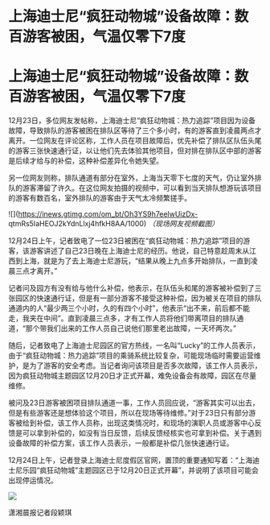 # 上海迪士尼“疯狂动物城”设备故障：数百游客被困，气温仅零下7度

# 上海迪士尼“疯狂动物城”设备故障：数百游客被困，气温仅零下7度

12月23日，多位网友发帖称，上海迪士尼“疯狂动物城：热力追踪”项目因为设备故障，导致排队的游客被困在排队区等待了三个多小时，有的游客直到凌晨两点才离开。一位网友在评论区称，工作人员在项目故障后，优先补偿了排队区队伍头尾的游客三张快速通行证，以让他们先去体验其他项目，但对排在排队区中部的游客是后续才给与的补偿，这种补偿差异化令她失望。

另一位网友则称，排队通道有部分在室外，上海当天零下七度的天气，仍让室外排队的游客滞留了许久。在这位网友拍摄的视频中，可以看到当天排队想游玩该项目的游客有数百名，室外排队的游客由于天气太冷频繁搓手。

![](https://inews.gtimg.com/om_bt/Oh3YS9h7eelwUizDx-
qtmRs5IaHEOJ2kYdnLlxj4hfkH8AA/1000) _（现场网友视频截图）_

12月24日上午，记者致电了一位23日被困在“疯狂动物城：热力追踪”项目的游客，该游客讲述了自己23日晚在上海迪士尼的经历。他说，自己特意趁周末从江西到上海，就是为了去上海迪士尼游玩，“结果从晚上九点多开始排队，一直到凌晨三点才离开。”

记者问及园方有没有给与他什么补偿，他表示，在队伍头和尾的游客被补偿到了三张园区的快速通行证，但是有一部分游客不接受这种补偿，因为被关在项目的排队通道内的人“最少两三个小时，久的有四个小时”，他表示“出不来，前后都不能走，我夹在中间”。直到凌晨三点多，才有工作人员将他们带离项目的排队通道，“那个带我们出来的工作人员自己说他们那里老出故障，一天坏两次。”

随后，记者致电了上海迪士尼园区的官方热线，一名叫“Lucky”的工作人员表示，由于“疯狂动物城：热力追踪”项目的乘骑系统比较复杂，可能现场临时需要运营维护，是为了游客的安全考虑。当记者询问该项目是否多次故障，该工作人员表示，因为疯狂动物城主题园区12月20日才正式开幕，难免设备会有故障，园区在尽量维修。

被问及23日游客被困项目排队通道一事，工作人员回应说，“游客其实可以出去，但是有些游客还是想体验这个项目，所以在现场等待维修。”对于23日只有部分游客被给到补偿，该工作人员称，出现这类情况时，和现场的演职人员或游客中心反馈是可以拿到补偿的，如没有当日反馈，后续反馈经核实也可拿到补偿。关于遇到设备故障的补偿方案，该工作人员表示，一般都是补偿几张快速通行证。

12月24日上午，记者登录上海迪士尼度假区官网，置顶的重要通知写着：“上海迪士尼乐园“疯狂动物城”主题园区已于12月20日正式开幕”，并说明了该项目可能会出现停运情况。

![](https://inews.gtimg.com/om_bt/OKFBi93P6Wrh74pi4dMYu_c4MWxObHOx8aQqiwg504WRcAA/1000)

潇湘晨报记者段颖琪

